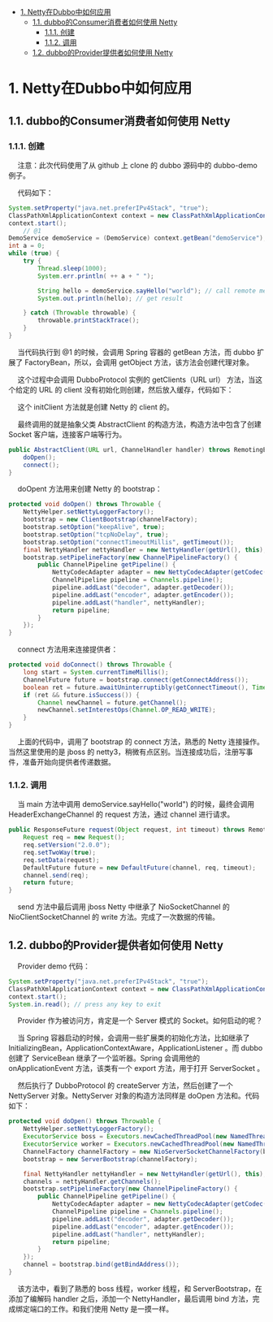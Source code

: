 <!-- TOC -->

- [1. Netty在Dubbo中如何应用](#1-netty在dubbo中如何应用)
    - [1.1. dubbo的Consumer消费者如何使用 Netty](#11-dubbo的consumer消费者如何使用-netty)
        - [1.1.1. 创建](#111-创建)
        - [1.1.2. 调用](#112-调用)
    - [1.2. dubbo的Provider提供者如何使用 Netty](#12-dubbo的provider提供者如何使用-netty)

<!-- /TOC -->


# 1. Netty在Dubbo中如何应用  

<!-- 
dubbo 的 Consumer 消费者如何使用 Netty
https://zhuanlan.zhihu.com/p/97762356
-->

## 1.1. dubbo的Consumer消费者如何使用 Netty
### 1.1.1. 创建  
&emsp; 注意：此次代码使用了从 github 上 clone 的 dubbo 源码中的 dubbo-demo 例子。  

&emsp; 代码如下：  

```java
System.setProperty("java.net.preferIPv4Stack", "true");
ClassPathXmlApplicationContext context = new ClassPathXmlApplicationContext(new String[]{"META-INF/spring/dubbo-demo-consumer.xml"});
context.start();
    // @1
DemoService demoService = (DemoService) context.getBean("demoService"); // get remote service proxy
int a = 0;
while (true) {
    try {
        Thread.sleep(1000);
        System.err.println( ++ a + " ");

        String hello = demoService.sayHello("world"); // call remote method
        System.out.println(hello); // get result

    } catch (Throwable throwable) {
        throwable.printStackTrace();
    }
}
```

&emsp; 当代码执行到 @1 的时候，会调用 Spring 容器的 getBean 方法，而 dubbo 扩展了 FactoryBean，所以，会调用 getObject 方法，该方法会创建代理对象。  

&emsp; 这个过程中会调用 DubboProtocol 实例的 getClients（URL url） 方法，当这个给定的 URL 的 client 没有初始化则创建，然后放入缓存，代码如下：  

&emsp; 这个 initClient 方法就是创建 Netty 的 client 的。  

&emsp; 最终调用的就是抽象父类 AbstractClient 的构造方法，构造方法中包含了创建 Socket 客户端，连接客户端等行为。  

```java
public AbstractClient(URL url, ChannelHandler handler) throws RemotingException {
    doOpen();
    connect();
}
```

&emsp; doOpent 方法用来创建 Netty 的 bootstrap：  

```java
protected void doOpen() throws Throwable {
    NettyHelper.setNettyLoggerFactory();
    bootstrap = new ClientBootstrap(channelFactory);
    bootstrap.setOption("keepAlive", true);
    bootstrap.setOption("tcpNoDelay", true);
    bootstrap.setOption("connectTimeoutMillis", getTimeout());
    final NettyHandler nettyHandler = new NettyHandler(getUrl(), this);
    bootstrap.setPipelineFactory(new ChannelPipelineFactory() {
        public ChannelPipeline getPipeline() {
            NettyCodecAdapter adapter = new NettyCodecAdapter(getCodec(), getUrl(), NettyClient.this);
            ChannelPipeline pipeline = Channels.pipeline();
            pipeline.addLast("decoder", adapter.getDecoder());
            pipeline.addLast("encoder", adapter.getEncoder());
            pipeline.addLast("handler", nettyHandler);
            return pipeline;
        }
    });
}
```

&emsp; connect 方法用来连接提供者：  

```java
protected void doConnect() throws Throwable {
    long start = System.currentTimeMillis();
    ChannelFuture future = bootstrap.connect(getConnectAddress());
    boolean ret = future.awaitUninterruptibly(getConnectTimeout(), TimeUnit.MILLISECONDS);
    if (ret && future.isSuccess()) {
        Channel newChannel = future.getChannel();
        newChannel.setInterestOps(Channel.OP_READ_WRITE);
    } 
}
```

&emsp; 上面的代码中，调用了 bootstrap 的 connect 方法，熟悉的 Netty 连接操作。当然这里使用的是 jboss 的 netty3，稍微有点区别。当连接成功后，注册写事件，准备开始向提供者传递数据。  

### 1.1.2. 调用  
&emsp; 当 main 方法中调用 demoService.sayHello("world") 的时候，最终会调用 HeaderExchangeChannel 的 request 方法，通过 channel 进行请求。  

```java
public ResponseFuture request(Object request, int timeout) throws RemotingException {
    Request req = new Request();
    req.setVersion("2.0.0");
    req.setTwoWay(true);
    req.setData(request);
    DefaultFuture future = new DefaultFuture(channel, req, timeout);
    channel.send(req);
    return future;
}
```

&emsp; send 方法中最后调用 jboss Netty 中继承了 NioSocketChannel 的 NioClientSocketChannel 的 write 方法。完成了一次数据的传输。  


## 1.2. dubbo的Provider提供者如何使用 Netty
&emsp; Provider demo 代码：  

```java
System.setProperty("java.net.preferIPv4Stack", "true");
ClassPathXmlApplicationContext context = new ClassPathXmlApplicationContext(new String[]{"META-INF/spring/dubbo-demo-provider.xml"});
context.start();
System.in.read(); // press any key to exit
```

&emsp; Provider 作为被访问方，肯定是一个 Server 模式的 Socket。如何启动的呢？  

&emsp; 当 Spring 容器启动的时候，会调用一些扩展类的初始化方法，比如继承了 InitializingBean，ApplicationContextAware，ApplicationListener 。而 dubbo 创建了 ServiceBean 继承了一个监听器。Spring 会调用他的 onApplicationEvent 方法，该类有一个 export 方法，用于打开 ServerSocket 。  

&emsp; 然后执行了 DubboProtocol 的 createServer 方法，然后创建了一个 NettyServer 对象。NettyServer 对象的构造方法同样是 doOpen 方法和。代码如下：    

```java
protected void doOpen() throws Throwable {
    NettyHelper.setNettyLoggerFactory();
    ExecutorService boss = Executors.newCachedThreadPool(new NamedThreadFactory("NettyServerBoss", true));
    ExecutorService worker = Executors.newCachedThreadPool(new NamedThreadFactory("NettyServerWorker", true));
    ChannelFactory channelFactory = new NioServerSocketChannelFactory(boss, worker, getUrl().getPositiveParameter(Constants.IO_THREADS_KEY, Constants.DEFAULT_IO_THREADS));
    bootstrap = new ServerBootstrap(channelFactory);

    final NettyHandler nettyHandler = new NettyHandler(getUrl(), this);
    channels = nettyHandler.getChannels();
    bootstrap.setPipelineFactory(new ChannelPipelineFactory() {
        public ChannelPipeline getPipeline() {
            NettyCodecAdapter adapter = new NettyCodecAdapter(getCodec(), getUrl(), NettyServer.this);
            ChannelPipeline pipeline = Channels.pipeline();
            pipeline.addLast("decoder", adapter.getDecoder());
            pipeline.addLast("encoder", adapter.getEncoder());
            pipeline.addLast("handler", nettyHandler);
            return pipeline;
        }
    });
    channel = bootstrap.bind(getBindAddress());
}
```

&emsp; 该方法中，看到了熟悉的 boss 线程，worker 线程，和 ServerBootstrap，在添加了编解码 handler 之后，添加一个 NettyHandler，最后调用 bind 方法，完成绑定端口的工作。和我们使用 Netty 是一摸一样。   
